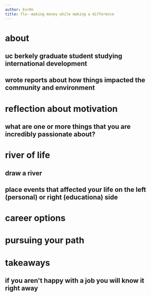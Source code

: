 ```yaml
---
author: Exr0n
title: flo--making money while making a difference
---
```


# about

## uc berkely graduate student studying international development

## wrote reports about how things impacted the community and environment

# reflection about motivation

## what are one or more things that you are incredibly passionate about?

# river of life

## draw a river

## place events that affected your life on the left (personal) or right (educationa) side

# career options

# pursuing your path

# takeaways

## if you aren\'t happy with a job you will know it right away
